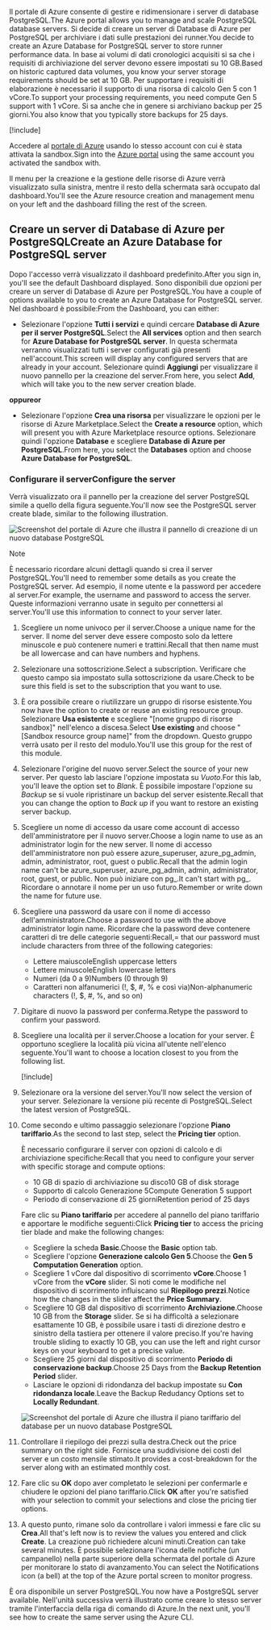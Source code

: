 <span data-ttu-id="b4695-101">Il portale di Azure consente di gestire e ridimensionare i server di database PostgreSQL.</span><span class="sxs-lookup"><span data-stu-id="b4695-101">The Azure portal allows you to manage and scale PostgreSQL database servers.</span></span> <span data-ttu-id="b4695-102">Si decide di creare un server di Database di Azure per PostgreSQL per archiviare i dati sulle prestazioni dei runner.</span><span class="sxs-lookup"><span data-stu-id="b4695-102">You decide to create an Azure Database for PostgreSQL server to store runner performance data.</span></span> <span data-ttu-id="b4695-103">In base ai volumi di dati cronologici acquisiti si sa che i requisiti di archiviazione del server devono essere impostati su 10 GB.</span><span class="sxs-lookup"><span data-stu-id="b4695-103">Based on historic captured data volumes, you know your server storage requirements should be set at 10 GB.</span></span> <span data-ttu-id="b4695-104">Per supportare i requisiti di elaborazione è necessario il supporto di una risorsa di calcolo Gen 5 con 1 vCore.</span><span class="sxs-lookup"><span data-stu-id="b4695-104">To support your processing requirements, you need compute Gen 5 support with 1 vCore.</span></span> <span data-ttu-id="b4695-105">Si sa anche che in genere si archiviano backup per 25 giorni.</span><span class="sxs-lookup"><span data-stu-id="b4695-105">You also know that you typically store backups for 25 days.</span></span>

[!include[](../../../includes/azure-sandbox-activate.md)]

<span data-ttu-id="b4695-106">Accedere al [portale di Azure](https://portal.azure.com/triplecrownlabs.onmicrosoft.com?azure-portal=true) usando lo stesso account con cui è stata attivata la sandbox.</span><span class="sxs-lookup"><span data-stu-id="b4695-106">Sign into the [Azure portal](https://portal.azure.com/triplecrownlabs.onmicrosoft.com?azure-portal=true) using the same account you activated the sandbox with.</span></span> 

<span data-ttu-id="b4695-107">Il menu per la creazione e la gestione delle risorse di Azure verrà visualizzato sulla sinistra, mentre il resto della schermata sarà occupato dal dashboard.</span><span class="sxs-lookup"><span data-stu-id="b4695-107">You'll see the Azure resource creation and management menu on your left and the dashboard filling the rest of the screen.</span></span>

## <a name="create-an-azure-database-for-postgresql-server"></a><span data-ttu-id="b4695-108">Creare un server di Database di Azure per PostgreSQL</span><span class="sxs-lookup"><span data-stu-id="b4695-108">Create an Azure Database for PostgreSQL server</span></span>

<span data-ttu-id="b4695-109">Dopo l'accesso verrà visualizzato il dashboard predefinito.</span><span class="sxs-lookup"><span data-stu-id="b4695-109">After you sign in, you'll see the default Dashboard displayed.</span></span> <span data-ttu-id="b4695-110">Sono disponibili due opzioni per creare un server di Database di Azure per PostgreSQL.</span><span class="sxs-lookup"><span data-stu-id="b4695-110">You have a couple of options available to you to create an Azure Database for PostgreSQL server.</span></span> <span data-ttu-id="b4695-111">Nel dashboard è possibile:</span><span class="sxs-lookup"><span data-stu-id="b4695-111">From the Dashboard, you can either:</span></span>

- <span data-ttu-id="b4695-112">Selezionare l'opzione **Tutti i servizi** e quindi cercare **Database di Azure per il server PostgreSQL**.</span><span class="sxs-lookup"><span data-stu-id="b4695-112">Select the **All services** option and then search for **Azure Database for PostgreSQL server**.</span></span> <span data-ttu-id="b4695-113">In questa schermata verranno visualizzati tutti i server configurati già presenti nell'account.</span><span class="sxs-lookup"><span data-stu-id="b4695-113">This screen will display any configured servers that are already in your account.</span></span> <span data-ttu-id="b4695-114">Selezionare quindi **Aggiungi** per visualizzare il nuovo pannello per la creazione del server.</span><span class="sxs-lookup"><span data-stu-id="b4695-114">From here, you select **Add**, which will take you to the new server creation blade.</span></span>

<span data-ttu-id="b4695-115">**oppure**</span><span class="sxs-lookup"><span data-stu-id="b4695-115">**or**</span></span>

- <span data-ttu-id="b4695-116">Selezionare l'opzione **Crea una risorsa** per visualizzare le opzioni per le risorse di Azure Marketplace.</span><span class="sxs-lookup"><span data-stu-id="b4695-116">Select the **Create a resource** option, which will present you with Azure Marketplace resource options.</span></span> <span data-ttu-id="b4695-117">Selezionare quindi l'opzione **Database** e scegliere **Database di Azure per PostgreSQL**.</span><span class="sxs-lookup"><span data-stu-id="b4695-117">From here, you select the **Databases** option and choose **Azure Database for PostgreSQL**.</span></span>

### <a name="configure-the-server"></a><span data-ttu-id="b4695-118">Configurare il server</span><span class="sxs-lookup"><span data-stu-id="b4695-118">Configure the server</span></span>

<span data-ttu-id="b4695-119">Verrà visualizzato ora il pannello per la creazione del server PostgreSQL simile a quello della figura seguente.</span><span class="sxs-lookup"><span data-stu-id="b4695-119">You'll now see the PostgreSQL server create blade, similar to the following illustration.</span></span>

![Screenshot del portale di Azure che illustra il pannello di creazione di un nuovo database PostgreSQL](../media/4-create-blade.png)

> [!NOTE]
> <span data-ttu-id="b4695-121">È necessario ricordare alcuni dettagli quando si crea il server PostgreSQL.</span><span class="sxs-lookup"><span data-stu-id="b4695-121">You'll need to remember some details as you create the PostgreSQL server.</span></span> <span data-ttu-id="b4695-122">Ad esempio, il nome utente e la password per accedere al server.</span><span class="sxs-lookup"><span data-stu-id="b4695-122">For example, the username and password to access the server.</span></span> <span data-ttu-id="b4695-123">Queste informazioni verranno usate in seguito per connettersi al server.</span><span class="sxs-lookup"><span data-stu-id="b4695-123">You'll use this information to connect to your server later.</span></span>

1. <span data-ttu-id="b4695-124">Scegliere un nome univoco per il server.</span><span class="sxs-lookup"><span data-stu-id="b4695-124">Choose a unique name for the server.</span></span> <span data-ttu-id="b4695-125">Il nome del server deve essere composto solo da lettere minuscole e può contenere numeri e trattini.</span><span class="sxs-lookup"><span data-stu-id="b4695-125">Recall that then name must be all lowercase and can have numbers and hyphens.</span></span>

1. <span data-ttu-id="b4695-126">Selezionare una sottoscrizione.</span><span class="sxs-lookup"><span data-stu-id="b4695-126">Select a subscription.</span></span> <span data-ttu-id="b4695-127">Verificare che questo campo sia impostato sulla sottoscrizione da usare.</span><span class="sxs-lookup"><span data-stu-id="b4695-127">Check to be sure this field is set to the subscription that you want to use.</span></span>

1. <span data-ttu-id="b4695-128">È ora possibile creare o riutilizzare un gruppo di risorse esistente.</span><span class="sxs-lookup"><span data-stu-id="b4695-128">You now have the option to create or reuse an existing resource group.</span></span> <span data-ttu-id="b4695-129">Selezionare **Usa esistente** e scegliere "<rgn>[nome gruppo di risorse sandbox]</rgn>" nell'elenco a discesa.</span><span class="sxs-lookup"><span data-stu-id="b4695-129">Select **Use existing** and choose "<rgn>[Sandbox resource group name]</rgn>" from the dropdown.</span></span> <span data-ttu-id="b4695-130">Questo gruppo verrà usato per il resto del modulo.</span><span class="sxs-lookup"><span data-stu-id="b4695-130">You'll use this group for the rest of this module.</span></span>

1. <span data-ttu-id="b4695-131">Selezionare l'origine del nuovo server.</span><span class="sxs-lookup"><span data-stu-id="b4695-131">Select the source of your new server.</span></span> <span data-ttu-id="b4695-132">Per questo lab lasciare l'opzione impostata su _Vuoto_.</span><span class="sxs-lookup"><span data-stu-id="b4695-132">For this lab, you'll leave the option set to _Blank_.</span></span> <span data-ttu-id="b4695-133">È possibile impostare l'opzione su _Backup_ se si vuole ripristinare un backup del server esistente.</span><span class="sxs-lookup"><span data-stu-id="b4695-133">Recall that you can change the option to _Back up_ if you want to restore an existing server backup.</span></span>

1. <span data-ttu-id="b4695-134">Scegliere un nome di accesso da usare come account di accesso dell'amministratore per il nuovo server.</span><span class="sxs-lookup"><span data-stu-id="b4695-134">Choose a login name to use as an administrator login for the new server.</span></span> <span data-ttu-id="b4695-135">Il nome di accesso dell'amministratore non può essere azure_superuser, azure_pg_admin, admin, administrator, root, guest o public.</span><span class="sxs-lookup"><span data-stu-id="b4695-135">Recall that the admin login name can't be azure_superuser, azure_pg_admin, admin, administrator, root, guest, or public.</span></span> <span data-ttu-id="b4695-136">Non può iniziare con pg_.</span><span class="sxs-lookup"><span data-stu-id="b4695-136">It can't start with pg_.</span></span> <span data-ttu-id="b4695-137">Ricordare o annotare il nome per un uso futuro.</span><span class="sxs-lookup"><span data-stu-id="b4695-137">Remember or write down the name for future use.</span></span>

1. <span data-ttu-id="b4695-138">Scegliere una password da usare con il nome di accesso dell'amministratore.</span><span class="sxs-lookup"><span data-stu-id="b4695-138">Choose a password to use with the above administrator login name.</span></span> <span data-ttu-id="b4695-139">Ricordare che la password deve contenere caratteri di tre delle categorie seguenti:</span><span class="sxs-lookup"><span data-stu-id="b4695-139">Recall,= that our password must include characters from three of the following categories:</span></span>
   - <span data-ttu-id="b4695-140">Lettere maiuscole</span><span class="sxs-lookup"><span data-stu-id="b4695-140">English uppercase letters</span></span>
   - <span data-ttu-id="b4695-141">Lettere minuscole</span><span class="sxs-lookup"><span data-stu-id="b4695-141">English lowercase letters</span></span>
   - <span data-ttu-id="b4695-142">Numeri (da 0 a 9)</span><span class="sxs-lookup"><span data-stu-id="b4695-142">Numbers (0 through 9)</span></span>
   - <span data-ttu-id="b4695-143">Caratteri non alfanumerici (!, $, #, % e così via)</span><span class="sxs-lookup"><span data-stu-id="b4695-143">Non-alphanumeric characters (!, $, #, %, and so on)</span></span>

1. <span data-ttu-id="b4695-144">Digitare di nuovo la password per conferma.</span><span class="sxs-lookup"><span data-stu-id="b4695-144">Retype the password to confirm your password.</span></span>

1. <span data-ttu-id="b4695-145">Scegliere una località per il server.</span><span class="sxs-lookup"><span data-stu-id="b4695-145">Choose a location for your server.</span></span> <span data-ttu-id="b4695-146">È opportuno scegliere la località più vicina all'utente nell'elenco seguente.</span><span class="sxs-lookup"><span data-stu-id="b4695-146">You'll want to choose a location closest to you from the following list.</span></span>

    [!include[](../../../includes/azure-sandbox-regions-first-mention-note-friendly.md)]


1. <span data-ttu-id="b4695-147">Selezionare ora la versione del server.</span><span class="sxs-lookup"><span data-stu-id="b4695-147">You'll now select the version of your server.</span></span> <span data-ttu-id="b4695-148">Selezionare la versione più recente di PostgreSQL.</span><span class="sxs-lookup"><span data-stu-id="b4695-148">Select the latest version of PostgreSQL.</span></span>

1. <span data-ttu-id="b4695-149">Come secondo e ultimo passaggio selezionare l'opzione **Piano tariffario**.</span><span class="sxs-lookup"><span data-stu-id="b4695-149">As the second to last step, select the **Pricing tier** option.</span></span>

    <span data-ttu-id="b4695-150">È necessario configurare il server con opzioni di calcolo e di archiviazione specifiche:</span><span class="sxs-lookup"><span data-stu-id="b4695-150">Recall that you need to configure your server with specific storage and compute options:</span></span>

    - <span data-ttu-id="b4695-151">10 GB di spazio di archiviazione su disco</span><span class="sxs-lookup"><span data-stu-id="b4695-151">10 GB of disk storage</span></span>
    - <span data-ttu-id="b4695-152">Supporto di calcolo Generazione 5</span><span class="sxs-lookup"><span data-stu-id="b4695-152">Compute Generation 5 support</span></span>
    - <span data-ttu-id="b4695-153">Periodo di conservazione di 25 giorni</span><span class="sxs-lookup"><span data-stu-id="b4695-153">Retention period of 25 days</span></span>

    <span data-ttu-id="b4695-154">Fare clic su **Piano tariffario** per accedere al pannello del piano tariffario e apportare le modifiche seguenti:</span><span class="sxs-lookup"><span data-stu-id="b4695-154">Click **Pricing tier** to access the pricing tier blade and make the following changes:</span></span>

    - <span data-ttu-id="b4695-155">Scegliere la scheda **Basic**.</span><span class="sxs-lookup"><span data-stu-id="b4695-155">Choose the **Basic** option tab.</span></span>
    - <span data-ttu-id="b4695-156">Scegliere l'opzione **Generazione calcolo Gen 5**.</span><span class="sxs-lookup"><span data-stu-id="b4695-156">Choose the **Gen 5 Computation Generation** option.</span></span>
    - <span data-ttu-id="b4695-157">Scegliere 1 vCore dal dispositivo di scorrimento **vCore**.</span><span class="sxs-lookup"><span data-stu-id="b4695-157">Choose 1 vCore from the **vCore** slider.</span></span> <span data-ttu-id="b4695-158">Si noti come le modifiche nel dispositivo di scorrimento influiscano sul **Riepilogo prezzi**.</span><span class="sxs-lookup"><span data-stu-id="b4695-158">Notice how the changes in the slider affect the **Price Summary**.</span></span>
    - <span data-ttu-id="b4695-159">Scegliere 10 GB dal dispositivo di scorrimento **Archiviazione**.</span><span class="sxs-lookup"><span data-stu-id="b4695-159">Choose 10 GB from the **Storage** slider.</span></span> <span data-ttu-id="b4695-160">Se si ha difficoltà a selezionare esattamente 10 GB, è possibile usare i tasti di direzione destro e sinistro della tastiera per ottenere il valore preciso.</span><span class="sxs-lookup"><span data-stu-id="b4695-160">If you're having trouble sliding to exactly 10 GB, you can use the left and right cursor keys on your keyboard to get a precise value.</span></span>
    - <span data-ttu-id="b4695-161">Scegliere 25 giorni dal dispositivo di scorrimento **Periodo di conservazione backup**.</span><span class="sxs-lookup"><span data-stu-id="b4695-161">Choose 25 Days from the **Backup Retention Period** slider.</span></span>
    - <span data-ttu-id="b4695-162">Lasciare le opzioni di ridondanza del backup impostate su **Con ridondanza locale**.</span><span class="sxs-lookup"><span data-stu-id="b4695-162">Leave the Backup Redudancy Options set to **Locally Redundant**.</span></span>

    ![Screenshot del portale di Azure che illustra il piano tariffario del database per un nuovo database PostgreSQL](../media/4-azure-db-pricing-tier.png)

1. <span data-ttu-id="b4695-164">Controllare il riepilogo dei prezzi sulla destra.</span><span class="sxs-lookup"><span data-stu-id="b4695-164">Check out the price summary on the right side.</span></span> <span data-ttu-id="b4695-165">Fornisce una suddivisione dei costi del server e un costo mensile stimato.</span><span class="sxs-lookup"><span data-stu-id="b4695-165">It provides a cost-breakdown for the server along with an estimated monthly cost.</span></span>

1. <span data-ttu-id="b4695-166">Fare clic su **OK** dopo aver completato le selezioni per confermarle e chiudere le opzioni del piano tariffario.</span><span class="sxs-lookup"><span data-stu-id="b4695-166">Click **OK** after you're satisfied with your selection to commit your selections and close the pricing tier options.</span></span>

1. <span data-ttu-id="b4695-167">A questo punto, rimane solo da controllare i valori immessi e fare clic su **Crea**.</span><span class="sxs-lookup"><span data-stu-id="b4695-167">All that's left now is to review the values you entered and click **Create**.</span></span> <span data-ttu-id="b4695-168">La creazione può richiedere alcuni minuti.</span><span class="sxs-lookup"><span data-stu-id="b4695-168">Creation can take several minutes.</span></span> <span data-ttu-id="b4695-169">È possibile selezionare l'icona delle notifiche (un campanello) nella parte superiore della schermata del portale di Azure per monitorare lo stato di avanzamento.</span><span class="sxs-lookup"><span data-stu-id="b4695-169">You can select the Notifications icon (a bell) at the top of the Azure portal screen to monitor progress.</span></span>

<span data-ttu-id="b4695-170">È ora disponibile un server PostgreSQL.</span><span class="sxs-lookup"><span data-stu-id="b4695-170">You now have a PostgreSQL server available.</span></span> <span data-ttu-id="b4695-171">Nell'unità successiva verrà illustrato come creare lo stesso server tramite l'interfaccia della riga di comando di Azure.</span><span class="sxs-lookup"><span data-stu-id="b4695-171">In the next unit, you'll see how to create the same server using the Azure CLI.</span></span>
